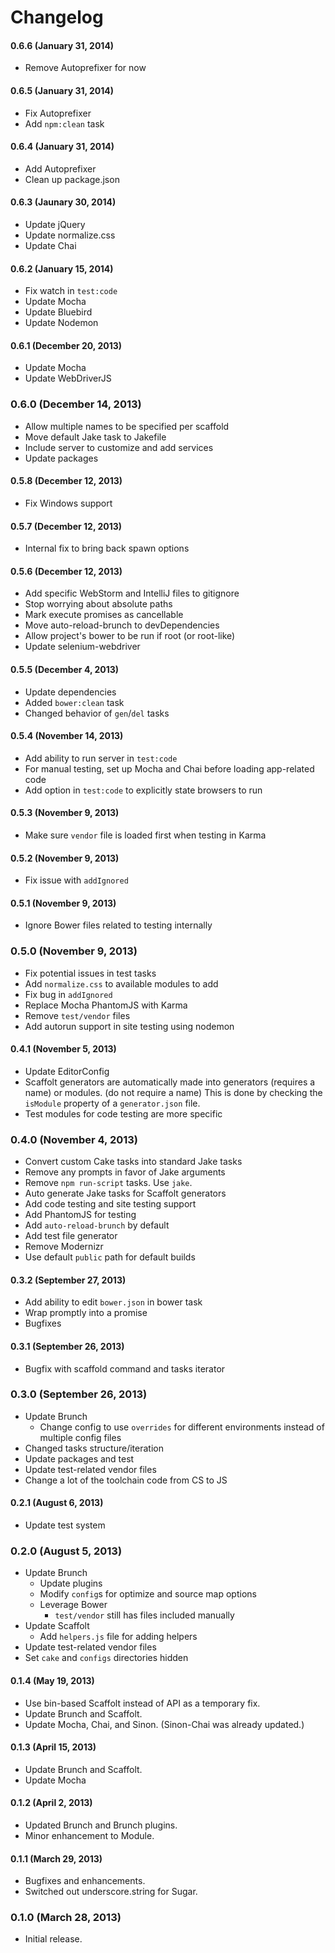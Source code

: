 # Changelog

#### 0.6.6 (January 31, 2014)
- Remove Autoprefixer for now

#### 0.6.5 (January 31, 2014)
- Fix Autoprefixer
- Add `npm:clean` task

#### 0.6.4 (January 31, 2014)
- Add Autoprefixer
- Clean up package.json

#### 0.6.3 (Jaunary 30, 2014)
- Update jQuery
- Update normalize.css
- Update Chai

#### 0.6.2 (January 15, 2014)
- Fix watch in `test:code`
- Update Mocha
- Update Bluebird
- Update Nodemon

#### 0.6.1 (December 20, 2013)
- Update Mocha
- Update WebDriverJS

### 0.6.0 (December 14, 2013)
- Allow multiple names to be specified per scaffold
- Move default Jake task to Jakefile
- Include server to customize and add services
- Update packages

#### 0.5.8 (December 12, 2013)
- Fix Windows support

#### 0.5.7 (December 12, 2013)
- Internal fix to bring back spawn options

#### 0.5.6 (December 12, 2013)
- Add specific WebStorm and IntelliJ files to gitignore
- Stop worrying about absolute paths
- Mark execute promises as cancellable
- Move auto-reload-brunch to devDependencies
- Allow project's bower to be run if root (or root-like)
- Update selenium-webdriver

#### 0.5.5 (December 4, 2013)
- Update dependencies
- Added `bower:clean` task
- Changed behavior of `gen`/`del` tasks

#### 0.5.4 (November 14, 2013)
- Add ability to run server in `test:code`
- For manual testing, set up Mocha and Chai before loading app-related code
- Add option in `test:code` to explicitly state browsers to run

#### 0.5.3 (November 9, 2013)
- Make sure `vendor` file is loaded first when testing in Karma

#### 0.5.2 (November 9, 2013)
- Fix issue with `addIgnored`

#### 0.5.1 (November 9, 2013)
- Ignore Bower files related to testing internally

### 0.5.0 (November 9, 2013)
- Fix potential issues in test tasks
- Add `normalize.css` to available modules to add
- Fix bug in `addIgnored`
- Replace Mocha PhantomJS with Karma
- Remove `test/vendor` files
- Add autorun support in site testing using nodemon

#### 0.4.1 (November 5, 2013)
- Update EditorConfig
- Scaffolt generators are automatically made into generators (requires a name) or modules. (do not require a name) This is done by checking the `isModule` property of a `generator.json` file.
- Test modules for code testing are more specific

### 0.4.0 (November 4, 2013)
- Convert custom Cake tasks into standard Jake tasks
- Remove any prompts in favor of Jake arguments
- Remove `npm run-script` tasks. Use `jake`.
- Auto generate Jake tasks for Scaffolt generators
- Add code testing and site testing support
- Add PhantomJS for testing
- Add `auto-reload-brunch` by default
- Add test file generator
- Remove Modernizr
- Use default `public` path for default builds

#### 0.3.2 (September 27, 2013)
- Add ability to edit `bower.json` in bower task
- Wrap promptly into a promise
- Bugfixes

#### 0.3.1 (September 26, 2013)
- Bugfix with scaffold command and tasks iterator

### 0.3.0 (September 26, 2013)
- Update Brunch
  - Change config to use `overrides` for different environments instead of multiple config files
- Changed tasks structure/iteration
- Update packages and test
- Update test-related vendor files
- Change a lot of the toolchain code from CS to JS

#### 0.2.1 (August 6, 2013)
- Update test system

### 0.2.0 (August 5, 2013)
- Update Brunch
  - Update plugins
  - Modify `config`s for optimize and source map options
  - Leverage Bower
    - `test/vendor` still has files included manually
- Update Scaffolt
  - Add `helpers.js` file for adding helpers
- Update test-related vendor files
- Set `cake` and `configs` directories hidden

#### 0.1.4 (May 19, 2013)
- Use bin-based Scaffolt instead of API as a temporary fix.
- Update Brunch and Scaffolt.
- Update Mocha, Chai, and Sinon. (Sinon-Chai was already updated.)

#### 0.1.3 (April 15, 2013)
- Update Brunch and Scaffolt.
- Update Mocha

#### 0.1.2 (April 2, 2013)
- Updated Brunch and Brunch plugins.
- Minor enhancement to Module.

#### 0.1.1 (March 29, 2013)
- Bugfixes and enhancements.
- Switched out underscore.string for Sugar.

### 0.1.0 (March 28, 2013)
- Initial release.
